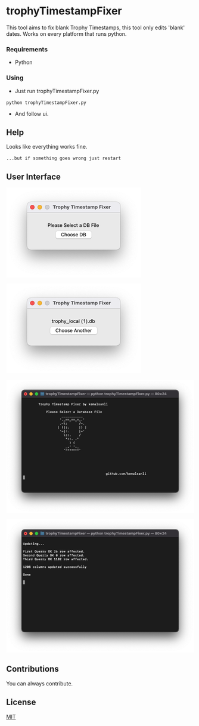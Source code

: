 # trophyTimestampFixer
This tool aims to fix blank Trophy Timestamps, this tool only edits 'blank' dates.
Works on every platform that runs python.

### Requirements

* Python

### Using

* Just run trophyTimestampFixer.py

```
python trophyTimestampFixer.py
```
* And follow ui.

## Help

Looks like everything works fine.
```
...but if something goes wrong just restart
```

## User Interface

![UI 1](https://github.com/kemalsanli/trophyTimestampFixer/blob/main/ui1.png?raw=true)

![UI 2](https://github.com/kemalsanli/trophyTimestampFixer/blob/main/ui2.png?raw=true)

![Command Line 1](https://github.com/kemalsanli/trophyTimestampFixer/blob/main/console1.png?raw=true)

![Command Line 2](https://github.com/kemalsanli/trophyTimestampFixer/blob/main/console2.png?raw=true)




## Contributions
You can always contribute.

## License
[MIT](https://github.com/kemalsanli/wordKontrol/blob/main/LICENSE)
